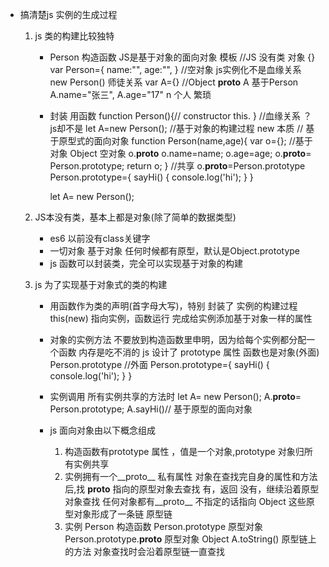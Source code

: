 - 搞清楚js 实例的生成过程
    1. js 类的构建比较独特
        - Person 构造函数
            JS是基于对象的面向对象
            模板
            //JS  没有类    对象  {}
            var Person={
                name:"",
                age:"",
            }
            //空对象
            js实例化不是血缘关系    new Person()
            师徒关系
            var A={} //Object   __proto__
            A 基于Person
            A.name="张三",
            A.age="17"
            n 个人  繁琐
        -   封装 用函数
            function Person(){//    constructor
                this.
            }
            //血缘关系  ？ js却不是
            let A=new Person();
            //基于对象的构建过程    new 本质
            // 基于原型式的面向对象
            function Person(name,age){ 
                var o={};   //基于对象 Object 空对象 o.__proto__
                o.name=name;
                o.age=age;
                o.__proto__= Person.prototype;
                return o;
            }
            //共享
            o.__proto__=Person.prototype
            Person.prototype={
                sayHi() {
                    console.log('hi');
                }
            }

            <!-- let A= Person(); -->
            let A= new Person();

    2. JS本没有类，基本上都是对象(除了简单的数据类型)
        - es6 以前没有class关键字
        - 一切对象 基于对象 任何时候都有原型，默认是Object.prototype
        - js 函数可以封装类，完全可以实现基于对象的构建


    3. js 为了实现基于对象式的类的构建
        - 用函数作为类的声明(首字母大写)，特别
            封装了  实例的构建过程
            this(new)   指向实例，函数运行  完成给实例添加基于对象一样的属性
        - 对象的实例方法 不要放到构造函数里申明，因为给每个实例都分配一个函数
            内存是吃不消的
            js 设计了 prototype 属性 函数也是对象(外面)
            Person.prototype
            //外面
             Person.prototype={
                sayHi() {
                    console.log('hi');
                }
            }

        - 实例调用 所有实例共享的方法时
            let A= new Person();
            A.__proto__= Person.prototype;
            A.sayHi()// 基于原型的面向对象


        - js 面向对象由以下概念组成
            1. 构造函数有prototype 属性 ，值是一个对象,prototype 对象归所有实例共享
            2. 实例拥有一个__proto__ 私有属性 对象在查找完自身的属性和方法后,找
                __proto__ 指向的原型对象去查找 有，返回 没有，继续沿着原型对象查找
                任何对象都有__proto__ 不指定的话指向 Object
                这些原型对象形成了一条链 原型链
            3. 实例
                Person 构造函数
                Person.prototype 原型对象
                Person.prototype.__proto__ 原型对象 Object
                A.toString() 原型链上的方法 对象查找时会沿着原型链一直查找
